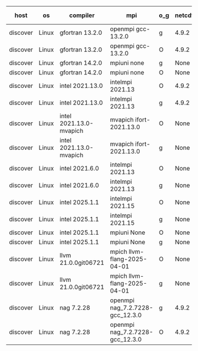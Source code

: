 

| host     | os       | compiler                              | mpi                      | o_g        | netcdf        | build       | u_pass          | u_fail          | s_pass            | s_fail            | e_pass             | e_fail             | nuopc_pass       | nuopc_fail       | artifacts link          |
|----------|----------|---------------------------------------|--------------------------|------------|---------------|-------------|-----------------|-----------------|-------------------|-------------------|--------------------|--------------------|------------------|------------------|-------------------------|
| discover | Linux | gfortran 13.2.0 | openmpi gcc-13.2.0  | g | 4.9.2  | PASS | None | None | None | None | None | None | None | None | <a href="https://github.com/esmf-org/esmf-test-artifacts/tree/2ef1e47e7fb7951791453e3ec0911f4acaf5f534/release_8.9.0/gfortran/13.2.0/g/openmpi/gcc-13.2.0" target="_blank">2ef1e47</a> | 
| discover | Linux | gfortran 13.2.0 | openmpi gcc-13.2.0  | O | 4.9.2  | PASS | 14235 | 0 | 51 | 0 | 81 | 0 | 57 | 0 | <a href="https://github.com/esmf-org/esmf-test-artifacts/tree/152e1cab32aadf0c0929e1e053224f5f3740fef3/release_8.9.0/gfortran/13.2.0/O/openmpi/gcc-13.2.0" target="_blank">152e1ca</a> | 
| discover | Linux | gfortran 14.2.0 | mpiuni none  | g | None  | PASS | 12564 | 0 | 9 | 0 | 43 | 0 | None | None | <a href="https://github.com/esmf-org/esmf-test-artifacts/tree/4e8a5a370e0f3929995840bc49bf59604cd9b1bc/release_8.9.0/gfortran/14.2.0/g/mpiuni/none" target="_blank">4e8a5a3</a> | 
| discover | Linux | gfortran 14.2.0 | mpiuni none  | O | None  | PASS | 12564 | 0 | 9 | 0 | 43 | 0 | None | None | <a href="https://github.com/esmf-org/esmf-test-artifacts/tree/4d6a05411d514735fe57178ca2f17aa79c57af71/release_8.9.0/gfortran/14.2.0/O/mpiuni/none" target="_blank">4d6a054</a> | 
| discover | Linux | intel 2021.13.0 | intelmpi 2021.13  | O | 4.9.2  | PASS | 14235 | 0 | 51 | 0 | 81 | 0 | 57 | 0 | <a href="https://github.com/esmf-org/esmf-test-artifacts/tree/9972a3882a4df7fde0e61f73ff6a9fb79d896718/release_8.9.0/intel/2021.13.0/O/intelmpi/2021.13" target="_blank">9972a38</a> | 
| discover | Linux | intel 2021.13.0 | intelmpi 2021.13  | g | 4.9.2  | PASS | 14235 | 0 | 51 | 0 | 81 | 0 | 57 | 0 | <a href="https://github.com/esmf-org/esmf-test-artifacts/tree/c2ea0f2b4dc844dadf9a5a8d77beb3d66123520b/release_8.9.0/intel/2021.13.0/g/intelmpi/2021.13" target="_blank">c2ea0f2</a> | 
| discover | Linux | intel 2021.13.0-mvapich | mvapich ifort-2021.13.0  | O | None  | PASS | None | None | None | None | None | None | None | None | <a href="https://github.com/esmf-org/esmf-test-artifacts/tree/3b9e0849c1c4bcb3dbde8363d31867fc6fd04ca9/release_8.9.0/intel/2021.13.0-mvapich/O/mvapich/ifort-2021.13.0" target="_blank">3b9e084</a> | 
| discover | Linux | intel 2021.13.0-mvapich | mvapich ifort-2021.13.0  | g | None  | PASS | 14235 | 0 | 51 | 0 | 81 | 0 | 57 | 0 | <a href="https://github.com/esmf-org/esmf-test-artifacts/tree/dcfb1cc38b0bebb88980cdb5a659184d61e4f910/release_8.9.0/intel/2021.13.0-mvapich/g/mvapich/ifort-2021.13.0" target="_blank">dcfb1cc</a> | 
| discover | Linux | intel 2021.6.0 | intelmpi 2021.13  | O | None  | PASS | 14235 | 0 | 51 | 0 | 81 | 0 | 57 | 0 | <a href="https://github.com/esmf-org/esmf-test-artifacts/tree/dce89d561ef5a95617e43f392bbb7074988a34b4/release_8.9.0/intel/2021.6.0/O/intelmpi/2021.13" target="_blank">dce89d5</a> | 
| discover | Linux | intel 2021.6.0 | intelmpi 2021.13  | g | None  | PASS | 14235 | 0 | 51 | 0 | 81 | 0 | 57 | 0 | <a href="https://github.com/esmf-org/esmf-test-artifacts/tree/f1287da10e5308ffb63a1f32b38b5f76b67e5a98/release_8.9.0/intel/2021.6.0/g/intelmpi/2021.13" target="_blank">f1287da</a> | 
| discover | Linux | intel 2025.1.1 | intelmpi 2021.15  | O | None  | PASS | 14235 | 0 | 51 | 0 | 81 | 0 | 57 | 0 | <a href="https://github.com/esmf-org/esmf-test-artifacts/tree/b0729e368e931cee6d1eea5ec58d9cb6ff6a31a1/release_8.9.0/intel/2025.1.1/O/intelmpi/2021.15" target="_blank">b0729e3</a> | 
| discover | Linux | intel 2025.1.1 | intelmpi 2021.15  | g | None  | PASS | 14235 | 0 | 51 | 0 | 81 | 0 | 57 | 0 | <a href="https://github.com/esmf-org/esmf-test-artifacts/tree/446af51886082d3331bcf58632f613ea13502163/release_8.9.0/intel/2025.1.1/g/intelmpi/2021.15" target="_blank">446af51</a> | 
| discover | Linux | intel 2025.1.1 | mpiuni None  | O | None  | PASS | 12564 | 0 | 9 | 0 | 43 | 0 | None | None | <a href="https://github.com/esmf-org/esmf-test-artifacts/tree/d324e3f626daf3e0381c28f83d0e7215d5bd5050/release_8.9.0/intel/2025.1.1/O/mpiuni/None" target="_blank">d324e3f</a> | 
| discover | Linux | intel 2025.1.1 | mpiuni None  | g | None  | PASS | 12564 | 0 | 9 | 0 | 43 | 0 | None | None | <a href="https://github.com/esmf-org/esmf-test-artifacts/tree/ac989a092cdb34a35fe06a61fee629f2910068a3/release_8.9.0/intel/2025.1.1/g/mpiuni/None" target="_blank">ac989a0</a> | 
| discover | Linux | llvm 21.0.0git06721 | mpich llvm-flang-2025-04-01  | O | None  | PASS | None | None | None | None | None | None | None | None | <a href="https://github.com/esmf-org/esmf-test-artifacts/tree/2675ca674fe8ab0e3fa220352cf0460eb7d78f01/release_8.9.0/llvm/21.0.0git06721/O/mpich/llvm-flang-2025-04-01" target="_blank">2675ca6</a> | 
| discover | Linux | llvm 21.0.0git06721 | mpich llvm-flang-2025-04-01  | g | None  | PASS | None | None | None | None | None | None | None | None | <a href="https://github.com/esmf-org/esmf-test-artifacts/tree/cf0c4b43834b2f9eb6d38eb72222031e0bbf6122/release_8.9.0/llvm/21.0.0git06721/g/mpich/llvm-flang-2025-04-01" target="_blank">cf0c4b4</a> | 
| discover | Linux | nag 7.2.28 | openmpi nag_7.2.7228-gcc_12.3.0  | g | 4.9.2  | PASS | None | None | None | None | None | None | None | None | <a href="https://github.com/esmf-org/esmf-test-artifacts/tree/cdbe6f8e1ea3da3c4cdc469fa7fb781842b002f8/release_8.9.0/nag/7.2.28/g/openmpi/nag_7.2.7228-gcc_12.3.0" target="_blank">cdbe6f8</a> | 
| discover | Linux | nag 7.2.28 | openmpi nag_7.2.7228-gcc_12.3.0  | O | 4.9.2  | PASS | None | None | None | None | None | None | None | None | <a href="https://github.com/esmf-org/esmf-test-artifacts/tree/d3c1892594d68cc7f4b54ddfe162fa9ea455dab6/release_8.9.0/nag/7.2.28/O/openmpi/nag_7.2.7228-gcc_12.3.0" target="_blank">d3c1892</a> | 
